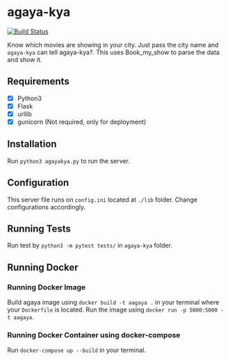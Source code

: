 # agaya-kya

[![Build Status](https://travis-ci.org/Jithinqw/agaya-kya.svg?branch=master)](https://travis-ci.org/Jithinqw/agaya-kya)

Know which movies are showing in your city. Just pass the city name and ```agaya-kya``` can tell agaya-kya?. 
This uses Book_my_show to parse the data and show it.

## Requirements

- [x]  Python3 
- [x]  Flask
- [x]  urllib
- [x]  gunicorn (Not required, only for deployment)

## Installation 

Run ```python3 agayakya.py``` to run the server. 

## Configuration 

This server file runs on ```config.ini``` located at ```./lib``` folder. Change configurations accordingly. 

## Running Tests

Run test by ```python3 -m pytest tests/``` in ```agaya-kya``` folder.

## Running Docker

### Running Docker Image
Build agaya image using ```docker build -t aagaya .``` in your terminal where your ```Dockerfile``` is located. 
Run the image using ```docker run -p 5000:5000 -t aagaya```.

### Running Docker Container using docker-compose

Run ```docker-compose up --build``` in your terminal.
